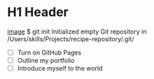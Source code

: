 # H1 Header 
[image](https://user-images.githubusercontent.com/114452548/194420221-91674c4d-21d8-448a-af83-8fa4b6f0c5f2.png)
$ git init 
Initialized empty Git repository in /Users/skills/Projects/recipe-repository/.git/
- [ ] Turn on GitHub Pages
- [ ] Outline my portfolio
- [ ] Introduce myself to the world
